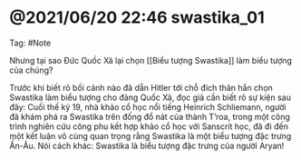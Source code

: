 # @2021/06/20 22:46 swastika_01

Tag: #Note

Nhưng tại sao Đức Quốc Xã lại chọn [[Biểu tượng Swastika]] làm biểu tượng của chúng?

Trước khi biết rõ bối cảnh nào đã dẫn Hitler tới chỗ đích thân hắn chọn Swastika làm biểu tượng cho đảng Quốc Xã, đọc giả cần biết rõ sự kiện sau đây:
Cuối thế kỷ 19, nhà khảo cổ học nổi tiếng Heinrich Schliemann, người đã khám phá ra Swastika trên đống đổ nát của thành T’roa, trong một công trình nghiên cứu công phu kết hợp khảo cổ học với Sanscrit học, đã đi đến một kết luận vô cùng quan trọng rằng Swastika là một biểu tượng đặc trưng Ấn-Âu. Nói cách khác:
Swastika là biểu tượng đặc trưng của người Aryan!